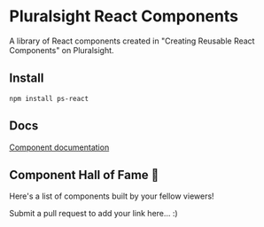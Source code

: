 # Pluralsight React Components

A library of React components created in "Creating Reusable React Components" on Pluralsight.

## Install
```
npm install ps-react
```

## Docs
[Component documentation](https://rishabhgupta.github.io/ps-react-rg/)

## Component Hall of Fame 🎉
Here's a list of components built by your fellow viewers!

Submit a pull request to add your link here... :)

